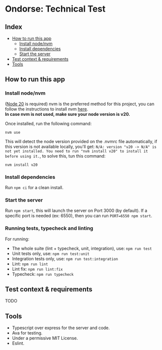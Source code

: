 # Ondorse: Technical Test

## Index

  - [How to run this app](#How-to-run-this-app)
    - [Install node/nvm](#Install-node/nvm)
    - [Install dependencies](#Install-node/dependencies)
    - [Start the server](#Start-the-server)
  - [Test context & requirements](#Test-context-&-requirements)
  - [Tools](#Tools)

## How to run this app

### Install node/nvm

([Node 20](https://nodejs.org/en/download) is required) nvm is the preferred method for this project, you can follow the instructions to install nvm [here](https://github.com/nvm-sh/nvm).  
**In case nvm is not used, make sure your node version is v20.**

Once installed, run the following command:
```
nvm use
```
This will detect the node version provided on the .nvmrc file automatically, if this version is not available locally,
you'll get:
`N/A: version "v20 -> N/A" is not yet installed. You need to run "nvm install v20" to install it before using it.`,
to solve this, tun this command:
```
nvm install v20
```

### Install dependencies

Run `npm ci` for a clean install.


### Start the server

Run `npm start`, this will launch the server on Port 3000 (by default).
If a specific port is needed (ex: 6550), then you can run `PORT=6550 npm start`.

### Running tests, typecheck and linting

For running:
- The whole suite (lint + typecheck, unit, integration), use: `npm run test`
- Unit tests only, use: `npm run test:unit`
- Integration tests only, use: `npm run test:integration`
- Lint: `npm run lint`
- Lint fix: `npm run lint:fix`
- Typecheck: `npm run typecheck`

## Test context & requirements

TODO

## Tools

- Typescript over express for the server and code.
- Ava for testing.
- Under a permissive MIT License.
- Eslint.
